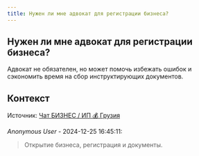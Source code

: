 ```yaml
---
title: Нужен ли мне адвокат для регистрации бизнеса?
---
```


## Нужен ли мне адвокат для регистрации бизнеса?

Адвокат не обязателен, но может помочь избежать ошибок и сэкономить время на сбор инструктирующих документов.

## Контекст

Источник: [Чат БИЗНЕС / ИП 💰 Грузия](https://t.me/ip_ge)

_Anonymous User_ - 2024-12-25 16:45:11:

> Открытие бизнеса, регистрация и документы.
